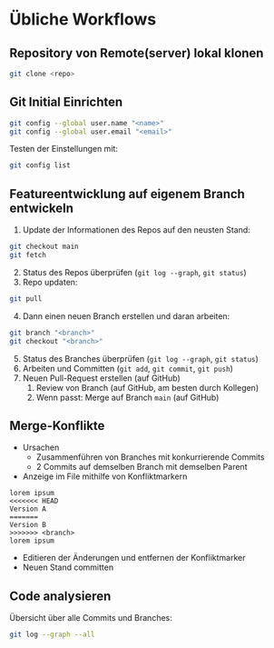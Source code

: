# Übliche Workflows

## Repository von Remote(server) lokal klonen

```bash
git clone <repo>
```

## Git Initial Einrichten

```bash
git config --global user.name "<name>"
git config --global user.email "<email>"
```

Testen der Einstellungen mit:
```bash
git config list
```

## Featureentwicklung auf eigenem Branch entwickeln

1. Update der Informationen des Repos auf den neusten Stand:
```bash
git checkout main
git fetch
```
2. Status des Repos überprüfen (`git log --graph`, `git status`)
3. Repo updaten:
```bash
git pull
```
4. Dann einen neuen Branch erstellen und daran arbeiten:
```bash
git branch "<branch>"
git checkout "<branch>"
```
5. Status des Branches überprüfen (`git log --graph`, `git status`)
6. Arbeiten und Committen (`git add`, `git commit`, `git push`)
7. Neuen Pull-Request erstellen (auf GitHub)
    1. Review von Branch (auf GitHub, am besten durch Kollegen)
    2. Wenn passt: Merge auf Branch `main` (auf GitHub)

## Merge-Konflikte

- Ursachen
    - Zusammenführen von Branches mit konkurrierende Commits
    - 2 Commits auf demselben Branch mit demselben Parent
- Anzeige im File mithilfe von Konfliktmarkern
```
lorem ipsum
<<<<<<< HEAD
Version A
=======
Version B
>>>>>>> <branch>
lorem ipsum
```
- Editieren der Änderungen und entfernen der Konfliktmarker
- Neuen Stand committen

## Code analysieren

Übersicht über alle Commits und Branches:
```bash
git log --graph --all
```
